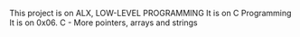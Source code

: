 This project is on ALX, LOW-LEVEL PROGRAMMING
It is on C Programming
It is on 0x06. C - More pointers, arrays and strings
